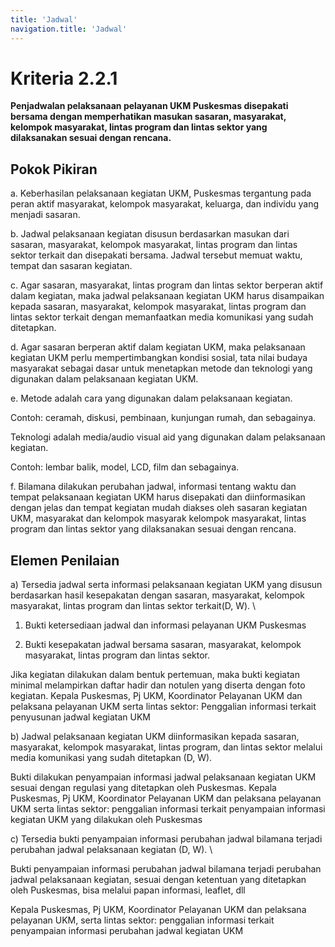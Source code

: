 ```yaml
---
title: 'Jadwal'
navigation.title: 'Jadwal'
---
```


# Kriteria 2.2.1 
**Penjadwalan pelaksanaan pelayanan UKM Puskesmas disepakati bersama dengan memperhatikan masukan sasaran, masyarakat, kelompok masyarakat, lintas program dan lintas sektor yang dilaksanakan sesuai dengan rencana.** 



## Pokok Pikiran 

a. Keberhasilan pelaksanaan kegiatan UKM, Puskesmas tergantung pada peran aktif masyarakat, kelompok masyarakat, keluarga, dan individu yang menjadi sasaran. 

b. Jadwal pelaksanaan kegiatan disusun berdasarkan masukan dari sasaran, masyarakat, kelompok masyarakat, lintas program dan lintas sektor terkait dan disepakati bersama. Jadwal tersebut memuat waktu, tempat dan sasaran kegiatan. 

c. Agar sasaran, masyarakat, lintas program dan lintas sektor berperan aktif dalam kegiatan, maka jadwal pelaksanaan kegiatan UKM harus disampaikan kepada sasaran, masyarakat, kelompok masyarakat, lintas program dan lintas sektor terkait dengan memanfaatkan media komunikasi yang sudah ditetapkan. 

d. Agar sasaran berperan aktif dalam kegiatan UKM, maka pelaksanaan kegiatan UKM perlu mempertimbangkan kondisi sosial, tata nilai budaya masyarakat sebagai dasar untuk menetapkan metode dan teknologi yang digunakan dalam pelaksanaan kegiatan UKM. 

e. Metode adalah cara yang digunakan dalam pelaksanaan kegiatan. 

Contoh: ceramah, diskusi, pembinaan, kunjungan rumah, dan sebagainya. 

Teknologi adalah media/audio visual aid yang digunakan dalam pelaksanaan kegiatan. 

Contoh: lembar balik, model, LCD, film dan sebagainya. 




f. Bilamana dilakukan perubahan jadwal, informasi tentang waktu dan tempat pelaksanaan kegiatan UKM harus disepakati dan diinformasikan dengan jelas dan tempat kegiatan mudah diakses oleh sasaran kegiatan UKM, masyarakat dan kelompok masyarak kelompok masyarakat, lintas program dan lintas sektor yang dilaksanakan sesuai dengan rencana. 
## Elemen Penilaian 




 a) Tersedia jadwal serta informasi pelaksanaan kegiatan UKM yang disusun berdasarkan hasil kesepakatan dengan sasaran, masyarakat, kelompok masyarakat, lintas program dan lintas sektor terkait(D, W).  \




1. Bukti ketersediaan jadwal dan informasi pelayanan UKM Puskesmas


2. Bukti kesepakatan jadwal bersama sasaran, masyarakat, kelompok masyarakat, lintas program dan lintas sektor. 

Jika kegiatan dilakukan dalam bentuk pertemuan, maka bukti kegiatan minimal melampirkan daftar hadir dan notulen yang diserta dengan foto kegiatan.
Kepala Puskesmas, Pj UKM, Koordinator Pelayanan UKM dan pelaksana pelayanan UKM serta lintas sektor: 
Penggalian informasi terkait penyusunan jadwal kegiatan UKM 




 b) Jadwal pelaksanaan kegiatan UKM diinformasikan kepada sasaran, masyarakat, kelompok masyarakat, lintas program, dan lintas sektor melalui media komunikasi yang sudah ditetapkan (D, W). 



Bukti dilakukan penyampaian informasi jadwal pelaksanaan kegiatan UKM sesuai dengan regulasi yang ditetapkan oleh Puskesmas. 
Kepala Puskesmas, Pj UKM, Koordinator Pelayanan UKM dan pelaksana pelayanan UKM serta lintas sektor: penggalian informasi terkait penyampaian informasi kegiatan UKM yang dilakukan oleh Puskesmas 




 c) Tersedia bukti penyampaian informasi perubahan jadwal bilamana terjadi perubahan jadwal pelaksanaan kegiatan (D, W).  \




Bukti penyampaian informasi perubahan jadwal bilamana terjadi perubahan jadwal pelaksanaan kegiatan, sesuai dengan ketentuan yang ditetapkan oleh Puskesmas, bisa melalui papan informasi, leaflet, dll 
 
Kepala Puskesmas, Pj UKM, Koordinator Pelayanan UKM dan pelaksana pelayanan UKM, serta lintas sektor: penggalian informasi terkait penyampaian informasi perubahan jadwal kegiatan UKM 





